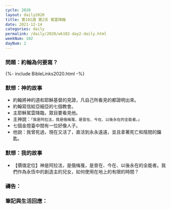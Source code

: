 ```yaml
---
cycle: 2020
layout: daily2020
title: 第102週 第2天 駕雲降臨
date: 2021-12-14
categories: daily
permalink: /daily/2020/wk102-day2-daily.html
weekNum: 102
dayNum: 2
---
```


### 問題：約翰為何要寫？

{%- include BibleLinks2020.html -%}

### 默想：神的故事
+ 約翰將神的道和耶穌基督的見證，凡自己所看見的都證明出來。
+ 約翰寫信給亞細亞的七個教會。
+ 主耶穌駕雲降臨，眾目要看見他。
+ 主神說：`「我是阿拉法，我是俄梅戛，是昔在、今在、以後永在的全能者。」`
+ 七個金燈臺中間有一位好像人子。
+ 他說：我曾死過，現在又活了，直活到永永遠遠，並且拿著死亡和陰間的鑰匙。

### 默想：我的故事
+ 【價值定位】神是阿拉法，是俄梅戛，是昔在、今在、以後永在的全能者。我們作為永恆中的創造主的兒女，如何使用在地上的有限的時間？

### 禱告：

### 筆記與生活回應：
